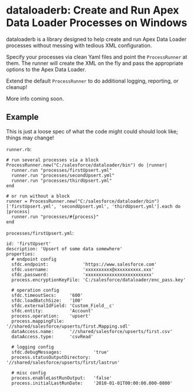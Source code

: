 dataloaderb: Create and Run Apex Data Loader Processes on Windows
=================================================================

dataloaderb is a library designed to help create and run Apex Data Loader processes without messing with tedious XML configuration.

Specify your processes via clean Yaml files and point the `ProcessRunner` at them. The runner will create the XML on the fly and pass the appropriate options to the Apex Data Loader.

Extend the default `ProcessRunner` to do additional logging, reporting, or cleanup!

More info coming soon.

Example
-------

This is just a loose spec of what the code might could should look like; things may change!

`runner.rb`:

    # run several processes via a block
    ProcessRunner.new("C:/salesforce/dataloader/bin") do |runner|
      runner.run "processes/firstUpsert.yml"
      runner.run "processes/secondUpsert.yml"
      runner.run "processes/thirdUpsert.yml"
    end

    # or run without a block
    runner = ProcessRunner.new("C:/salesforce/dataloader/bin")
    ['firstUpsert.yml', 'secondUpsert.yml', 'thirdUpsert.yml'].each do |process|
      runner.run "processes/#{process}"
    end

`processes/firstUpsert.yml`:

    id: 'firstUpsert'
    description: 'Upsert of some data somewhere'
    properties:
      # endpoint config
      sfdc.endpoint:             'https://www.salesforce.com'
      sfdc.username:             'xxxxxxxxxx@xxxxxxxxxx.xxx'
      sfdc.password:             'xxxxxxxxxxxxxxxxxxxxxxxxx'
      process.encryptionKeyFile: 'C:/salesforce/dataloader/enc_pass.key'

      # operation config
      sfdc.timeoutSecs:     '600'
      sfdc.loadBatchSize:   '100'
      sfdc.externalIdField: 'Custom_Field__c'
      sfdc.entity:          'Account'
      process.operation:    'upsert'
      process.mappingFile:  '//shared/salesforce/upserts/first.Mapping.sdl'
      dataAccess.name:      '//shared/salesforce/upserts/first.csv'
      dataAccess.type:      'csvRead'

      # logging config
      sfdc.debugMessages:            'true'
      process.statusOutputDirectory: '//shared/salesforce/upserts/first/lastrun'

      # misc config
      process.enableLastRunOutput:   'false'
      process.initialLastRunDate:    '2010-01-01T00:00:00.000-0800'
    
